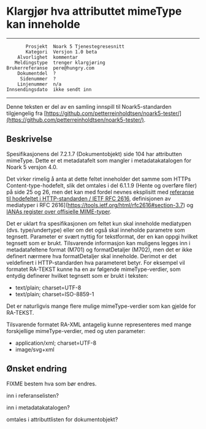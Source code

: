 Klargjør hva attributtet mimeType kan inneholde
===============================================

 ------------------  ---------------------------------
           Prosjekt  Noark 5 Tjenestegresesnitt
           Kategori  Versjon 1.0 beta
        Alvorlighet  kommentar
       Meldingstype  trenger klargjøring
    Brukerreferanse  pere@hungry.com
        Dokumentdel  ?
         Sidenummer  ?
        Linjenummer  n/a
    Innsendingsdato  ikke sendt inn
 ------------------  ---------------------------------

Denne teksten er del av en samling innspill til Noark5-standarden
tilgjengelig fra
[https://github.com/petterreinholdtsen/noark5-tester/](https://github.com/petterreinholdtsen/noark5-tester/).

Beskrivelse
-----------

Spesifikasjonens del 7.2.1.7 (Dokumentobjekt) side 104 har attributten
mimeType.  Dette er et metadatafelt som mangler i metadatakatalogen
for Noark 5 versjon 4.0.

Det virker rimelig å anta at dette feltet inneholder det samme som
HTTPs Content-type-hodefelt, slik det omtales i del 6.1.1.9 (Hente og
overføre filer) på side 25 og 26, men det kan med fordel nevnes
eksplisitt med [referanse til hodefeltet i HTTP-standarden / IETF RFC
2616](https://tools.ietf.org/html/rfc2616#page-124), definisjonen av
mediatyper i RFC
2616](https://tools.ietf.org/html/rfc2616#section-3.7) og [IANAs
register over offisielle
MIME-typer](https://www.iana.org/assignments/media-types/media-types.xhtml).

Det er uklart fra spesifikasjonen om feltet kun skal inneholde
mediatypen (dvs. type/undertype) eller om det også skal inneholde
parametre som tegnsett.  Parameter er svært nyttig for tekstformat,
der en kan oppgi hvilket tegnsett som er brukt.  Tilsvarende
informasjon kan muligens legges inn i metadatafeltene format (M701) og
formatDetaljer (M702), men det er ikke definert nærmere hva
formatDetaljer skal inneholde.  Derimot er det veldefinert i
HTTP-standarden hva parameteret betyr.  For eksempel vil formatet
RA-TEKST kunne ha en av følgende mimeType-verdier, som entydig
definerer hvilket tegnsett som er brukt i teksten:

 * text/plain; charset=UTF-8
 * text/plain; charset=ISO-8859-1

Det er naturligvis mange flere mulige mimeType-verdier som kan gjelde
for RA-TEKST.

Tilsvarende formatet RA-XML antagelig kunne representeres med mange
forskjellige mimeType-verdier, med og uten parameter:

 * application/xml; charset=UTF-8
 * image/svg+xml

Ønsket endring
--------------

FIXME bestem hva som bør endres.

inn i referanselisten?

inn i metadatakatalogen?

omtales i attributtlisten for dokumentobjekt?
